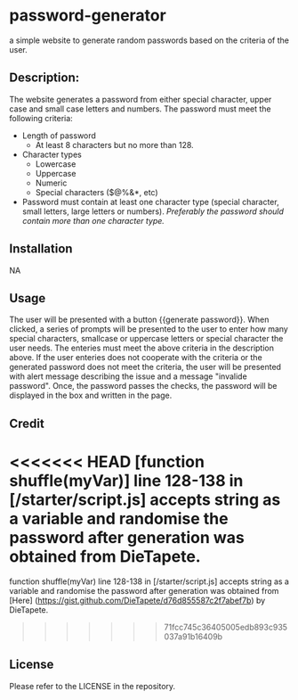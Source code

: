 # password-generator

a simple website to generate random passwords based on the criteria of the user. 

## Description:

The website generates a password from either special character, upper case and small case letters and numbers. The password must meet the following criteria:

* Length of password
    * At least 8 characters but no more than 128.
* Character types
    * Lowercase
    * Uppercase
    * Numeric
    * Special characters ($@%&*, etc)
* Password must contain at least one character type (special character, small letters, large letters or numbers). <em>Preferably the password should contain more than one character type.</em>

## Installation

NA

## Usage

The user will be presented with a button {{generate password}}. When clicked, a series of prompts will be presented to the user to enter how many special characters, smallcase or uppercase letters or special character the user needs. The enteries must meet the above criteria in the description above. If the user enteries does not cooperate with the criteria or the generated password does not meet the criteria, the user will be presented with alert message describing the issue and a message "invalide password". Once, the password passes the checks, the password will be displayed in the box and written in the page.  

## Credit

<<<<<<< HEAD
[function shuffle(myVar)] line 128-138 in [/starter/script.js] accepts string as a variable and randomise the password after generation was obtained from <script src="https://gist.github.com/DieTapete/d76d855587c2f7abef7b.js"></script> DieTapete.
=======
function shuffle(myVar) line 128-138 in [/starter/script.js] accepts string as a variable and randomise the password after generation was obtained from [Here] (https://gist.github.com/DieTapete/d76d855587c2f7abef7b) by DieTapete.
>>>>>>> 71fcc745c36405005edb893c935037a91b16409b

## License

Please refer to the LICENSE in the repository.
